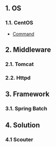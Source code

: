 ## 1. OS

### 1.1. CentOS
- [Command](/document/middleware/os/centos/command)

## 2. Middleware

### 2.1. Tomcat

### 2.2. Httpd

## 3. Framework

### 3.1. Spring Batch

## 4. Solution

### 4.1 Scouter



